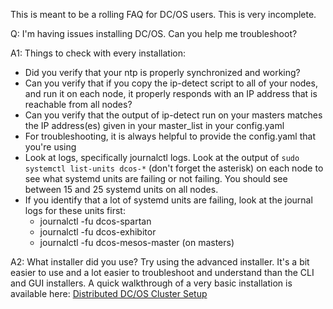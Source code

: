 ---
---

This is meant to be a rolling FAQ for DC/OS users.  This is very incomplete.

Q: I'm having issues installing DC/OS.  Can you help me troubleshoot?

A1: Things to check with every installation:
* Did you verify that your ntp is properly synchronized and working?
* Can you verify that if you copy the ip-detect script to all of your nodes, and run it on each node, it properly responds with an IP address that is reachable from all nodes?
* Can you verify that the output of ip-detect run on your masters matches the IP address(es) given in your master_list in your config.yaml
* For troubleshooting, it is always helpful to provide the config.yaml that you're using
* Look at logs, specifically journalctl logs.  Look at the output of `sudo systemctl list-units dcos-*` (don't forget the asterisk) on each node to see what systemd units are failing or not failing.  You should see between 15 and 25 systemd units on all nodes.
* If you identify that a lot of systemd units are failing, look at the journal logs for these units first:
    * journalctl -fu dcos-spartan
    * journalctl -fu dcos-exhibitor
    * journalctl -fu dcos-mesos-master (on masters)

A2: What installer did you use?  Try using the advanced installer.  It's a bit easier to use and a lot easier to troubleshoot and understand than the CLI and GUI installers.  A quick walkthrough of a very basic installation is available here: [Distributed DC/OS Cluster Setup](../distributed-setup.md)
